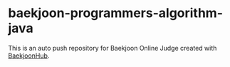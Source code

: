 # baekjoon-programmers-algorithm-java
This is an auto push repository for Baekjoon Online Judge created with [BaekjoonHub](https://github.com/BaekjoonHub/BaekjoonHub).

